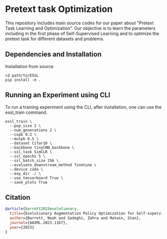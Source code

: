 # Pretext task Optimization  

This repository includes main source codes for our paper about "Pretext Task Learning and Optimization".
Our objective is to learn the parameters including in the first phase of Self-Supervised Learning and to optimize the pretext task for different datasets and problems.

## Dependencies and Installation

Installation from source

```
cd path/to/ESSL
pip install -e .
```

## Running an Experiment using CLI

To run a training experiment using the CLI, after installation, one can use the essl_train command.

```
essl_train \
  --pop_size 2 \
  --num_generations 2 \
  --cxpb 0.2 \
  --mutpb 0.5 \
  --dataset Cifar10 \
  --backbone tinyCNN_backbone \
  --ssl_task SimCLR \
  --ssl_epochs 5 \
  --ssl_batch_size 256 \
  --evaluate_downstream_method finetune \
  --device cuda \
  --exp_dir ./ \
  --use_tensorboard True \
  --save_plots True
```
## Citation
```bibtex
@article{barrett2023evolutionary,
  title={Evolutionary Augmentation Policy Optimization for Self-supervised Learning},
  author={Barrett, Noah and Sadeghi, Zahra and Matwin, Stan},
  journal={AAIML.2023.1167},
  year={2023}
}
